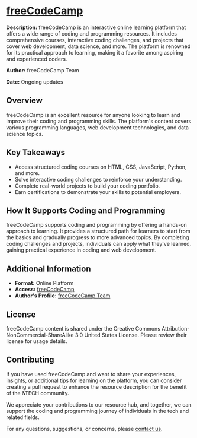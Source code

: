 # [freeCodeCamp](https://www.freecodecamp.org/)

**Description:** freeCodeCamp is an interactive online learning platform that offers a wide range of coding and programming resources. It includes comprehensive courses, interactive coding challenges, and projects that cover web development, data science, and more. The platform is renowned for its practical approach to learning, making it a favorite among aspiring and experienced coders.

**Author:** freeCodeCamp Team

**Date:** Ongoing updates

## Overview

freeCodeCamp is an excellent resource for anyone looking to learn and improve their coding and programming skills. The platform's content covers various programming languages, web development technologies, and data science topics.

## Key Takeaways

- Access structured coding courses on HTML, CSS, JavaScript, Python, and more.
- Solve interactive coding challenges to reinforce your understanding.
- Complete real-world projects to build your coding portfolio.
- Earn certifications to demonstrate your skills to potential employers.

## How It Supports Coding and Programming

freeCodeCamp supports coding and programming by offering a hands-on approach to learning. It provides a structured path for learners to start from the basics and gradually progress to more advanced topics. By completing coding challenges and projects, individuals can apply what they've learned, gaining practical experience in coding and web development.

## Additional Information

- **Format:** Online Platform
- **Access:** [freeCodeCamp](https://www.freecodecamp.org/)
- **Author's Profile:** [freeCodeCamp Team](https://www.freecodecamp.org/about)

## License

freeCodeCamp content is shared under the Creative Commons Attribution-NonCommercial-ShareAlike 3.0 United States License. Please review their license for usage details.

## Contributing

If you have used freeCodeCamp and want to share your experiences, insights, or additional tips for learning on the platform, you can consider creating a pull request to enhance the resource description for the benefit of the &TECH community.

We appreciate your contributions to our resource hub, and together, we can support the coding and programming journey of individuals in the tech and related fields.

For any questions, suggestions, or concerns, please [contact us](mailto:hello@andtechhq.com).
